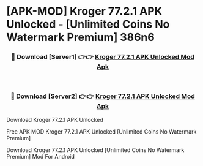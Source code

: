 # [APK-MOD] Kroger 77.2.1 APK Unlocked - [Unlimited Coins No Watermark Premium] 386n6



<div align="center">
<h3>🔴 Download [Server1] 👉👉 <a href="https://momento.my/?title=Kroger_77.2.1_APK_Unlocked">Kroger 77.2.1 APK Unlocked Mod Apk</a></h3><br>

<h3>🔴 Download [Server2] 👉👉 <a href="https://momento.my/?title=Kroger_77.2.1_APK_Unlocked">Kroger 77.2.1 APK Unlocked Mod Apk</a></h3>
</div>



Download Kroger 77.2.1 APK Unlocked 

Free APK MOD Kroger 77.2.1 APK Unlocked [Unlimited Coins No Watermark Premium]

Download Kroger 77.2.1 APK Unlocked [Unlimited Coins No Watermark Premium] Mod For Android
